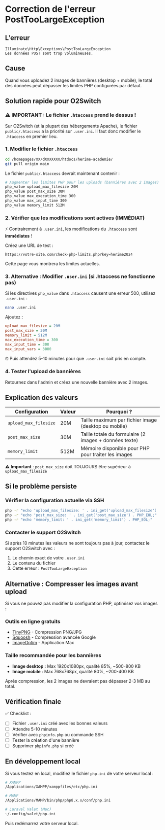 # Correction de l'erreur PostTooLargeException

## L'erreur
```
Illuminate\Http\Exceptions\PostTooLargeException
Les données POST sont trop volumineuses.
```

## Cause
Quand vous uploadez 2 images de bannières (desktop + mobile), le total des données peut dépasser les limites PHP configurées par défaut.

## Solution rapide pour O2Switch

### ⚠️ IMPORTANT : Le fichier `.htaccess` prend le dessus !

Sur O2Switch (et la plupart des hébergements Apache), le fichier `public/.htaccess` a la priorité sur `.user.ini`. 
Il faut donc modifier le `.htaccess` en premier lieu.

### 1. Modifier le fichier `.htaccess`

```bash
cd /homepages/XX/dXXXXXXX/htdocs/herime-academie/
git pull origin main
```

Le fichier `public/.htaccess` devrait maintenant contenir :

```apache
# Augmenter les limites PHP pour les uploads (bannières avec 2 images)
php_value upload_max_filesize 20M
php_value post_max_size 30M
php_value max_execution_time 300
php_value max_input_time 300
php_value memory_limit 512M
```

### 2. Vérifier que les modifications sont actives (IMMÉDIAT)

⚡ Contrairement à `.user.ini`, les modifications du `.htaccess` sont **immédiates** !

Créez une URL de test :
```
https://votre-site.com/check-php-limits.php?key=herime2024
```

Cette page vous montrera les limites actuelles.

### 3. Alternative : Modifier `.user.ini` (si .htaccess ne fonctionne pas)

Si les directives `php_value` dans `.htaccess` causent une erreur 500, utilisez `.user.ini` :

```bash
nano .user.ini
```

Ajoutez :
```ini
upload_max_filesize = 20M
post_max_size = 30M
memory_limit = 512M
max_execution_time = 300
max_input_time = 300
max_input_vars = 3000
```

⏰ Puis attendez 5-10 minutes pour que `.user.ini` soit pris en compte.

### 4. Tester l'upload de bannières

Retournez dans l'admin et créez une nouvelle bannière avec 2 images.

## Explication des valeurs

| Configuration | Valeur | Pourquoi ? |
|--------------|--------|-----------|
| `upload_max_filesize` | 20M | Taille maximum par fichier image (desktop ou mobile) |
| `post_max_size` | 30M | Taille totale du formulaire (2 images + données texte) |
| `memory_limit` | 512M | Mémoire disponible pour PHP pour traiter les images |

⚠️ **Important** : `post_max_size` doit TOUJOURS être supérieur à `upload_max_filesize`

## Si le problème persiste

### Vérifier la configuration actuelle via SSH

```bash
php -r "echo 'upload_max_filesize: ' . ini_get('upload_max_filesize') . PHP_EOL;"
php -r "echo 'post_max_size: ' . ini_get('post_max_size') . PHP_EOL;"
php -r "echo 'memory_limit: ' . ini_get('memory_limit') . PHP_EOL;"
```

### Contacter le support O2Switch

Si après 10 minutes les valeurs ne sont toujours pas à jour, contactez le support O2Switch avec :

1. Le chemin exact de votre `.user.ini`
2. Le contenu du fichier
3. Cette erreur : `PostTooLargeException`

## Alternative : Compresser les images avant upload

Si vous ne pouvez pas modifier la configuration PHP, optimisez vos images :

### Outils en ligne gratuits
- [TinyPNG](https://tinypng.com/) - Compression PNG/JPG
- [Squoosh](https://squoosh.app/) - Compression avancée Google
- [ImageOptim](https://imageoptim.com/) - Application Mac

### Taille recommandée pour les bannières
- **Image desktop** : Max 1920x1080px, qualité 85%, ~500-800 KB
- **Image mobile** : Max 768x768px, qualité 80%, ~200-400 KB

Après compression, les 2 images ne devraient pas dépasser 2-3 MB au total.

## Vérification finale

✅ Checklist :
- [ ] Fichier `.user.ini` créé avec les bonnes valeurs
- [ ] Attendre 5-10 minutes
- [ ] Vérifier avec `phpinfo.php` ou commande SSH
- [ ] Tester la création d'une bannière
- [ ] Supprimer `phpinfo.php` si créé

## En développement local

Si vous testez en local, modifiez le fichier `php.ini` de votre serveur local :

```bash
# XAMPP
/Applications/XAMPP/xamppfiles/etc/php.ini

# MAMP
/Applications/MAMP/bin/php/php8.x.x/conf/php.ini

# Laravel Valet (Mac)
~/.config/valet/php.ini
```

Puis redémarrez votre serveur local.

